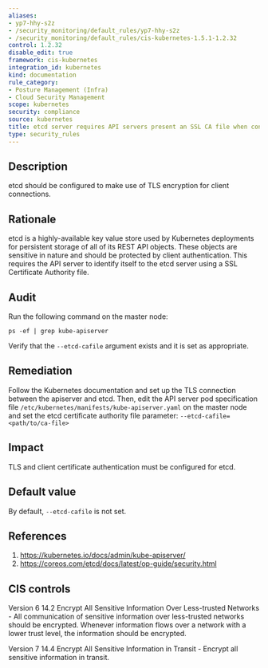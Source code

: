 ```yaml
---
aliases:
- yp7-hhy-s2z
- /security_monitoring/default_rules/yp7-hhy-s2z
- /security_monitoring/default_rules/cis-kubernetes-1.5.1-1.2.32
control: 1.2.32
disable_edit: true
framework: cis-kubernetes
integration_id: kubernetes
kind: documentation
rule_category:
- Posture Management (Infra)
- Cloud Security Management
scope: kubernetes
security: compliance
source: kubernetes
title: etcd server requires API servers present an SSL CA file when connecting
type: security_rules
---
```


## Description

etcd should be configured to make use of TLS encryption for client connections.

## Rationale

etcd is a highly-available key value store used by Kubernetes deployments for persistent storage of all of its REST API objects. These objects are sensitive in nature and should be protected by client authentication. This requires the API server to identify itself to the etcd server using a SSL Certificate Authority file.

## Audit

Run the following command on the master node: 
```
ps -ef | grep kube-apiserver
```
Verify that the `--etcd-cafile` argument exists and it is set as appropriate.

## Remediation

Follow the Kubernetes documentation and set up the TLS connection between the apiserver and etcd. Then, edit the API server pod specification file `/etc/kubernetes/manifests/kube-apiserver.yaml` on the master node and set the etcd certificate authority file parameter: `--etcd-cafile=<path/to/ca-file>`

## Impact

TLS and client certificate authentication must be configured for etcd.

## Default value

By default, `--etcd-cafile` is not set.

## References

1. https://kubernetes.io/docs/admin/kube-apiserver/ 
2. https://coreos.com/etcd/docs/latest/op-guide/security.html

## CIS controls

Version 6 14.2 Encrypt All Sensitive Information Over Less-trusted Networks - All communication of sensitive information over less-trusted networks should be encrypted. Whenever information flows over a network with a lower trust level, the information should be encrypted. 

Version 7 14.4 Encrypt All Sensitive Information in Transit - Encrypt all sensitive information in transit.
